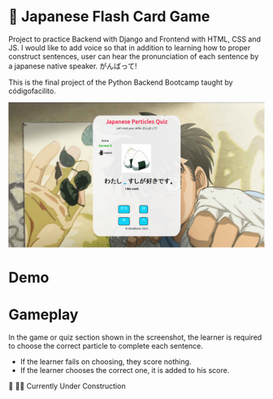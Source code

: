 # 🥊 Japanese Flash Card Game
Project to practice Backend with Django and Frontend with HTML, CSS and JS. I would like to add voice so that in addition to learning how to proper construct sentences, user can hear the pronunciation of each sentence by a japanese native speaker. がんばって! 

This is the final project of the Python Backend Bootcamp taught by códigofacilito.

![Screenshot](https://github.com/alvaroaguadod/Japanese-Flash-Card-Game/blob/main/%E3%81%AF%E3%81%98%E3%82%81%E3%81%AE%E4%B8%80%E6%AD%A9%20nunca%20rendirse.png)

# Demo 


# Gameplay 

In the game or quiz section shown in the screenshot, the learner is required to choose the correct particle to complete each sentence.
- If the learner fails on choosing, they score nothing.
- If the learner chooses the correct one, it is added to his score.


 🤚 👷🚧 Currently Under Construction  
